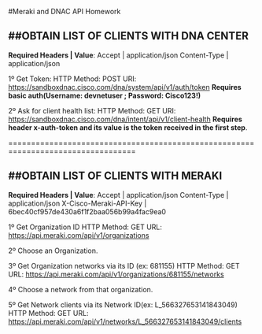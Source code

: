 #Meraki and DNAC API Homework

##OBTAIN LIST OF CLIENTS WITH DNA CENTER
--------------------------------------
**Required Headers | Value**:
Accept | application/json
Content-Type | application/json

1º Get Token:
HTTP Method: POST
URI: https://sandboxdnac.cisco.com/dna/system/api/v1/auth/token
**Requires basic auth(Username: devnetuser ; Password: Cisco123!)**

2º Ask for client health list:
HTTP Method: GET
URI: https://sandboxdnac.cisco.com/dna/intent/api/v1/client-health
**Requires header x-auth-token and its value is the token received in the first step**.

==================================================================================

##OBTAIN LIST OF CLIENTS WITH MERAKI
----------------------------------
**Required Headers | Value**:
Accept | application/json
Content-Type | application/json
X-Cisco-Meraki-API-Key | 6bec40cf957de430a6f1f2baa056b99a4fac9ea0

1º Get Organization ID
HTTP Method: GET
URL: https://api.meraki.com/api/v1/organizations

2º Choose an Organization.

3º Get Organization networks via its ID (ex: 681155)
HTTP Method: GET
URL: https://api.meraki.com/api/v1/organizations/681155/networks

4º Choose a network from that organization.

5º Get Network clients via its Network ID(ex: L_566327653141843049)
HTTP Method: GET
URL: https://api.meraki.com/api/v1/networks/L_566327653141843049/clients